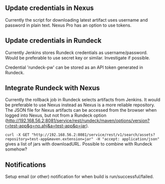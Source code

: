 ## Update credentials in Nexus  
Currently the script for downloading latest artifact uses username and password in plain text. Nexus Pro has an option to use tokens.

## Update credentials in Rundeck
Currently Jenkins stores Rundeck credentials as username/password. Would be preferable to use secret key or similar. Investigate if possible.

Credential 'rundeck-pw' can be stored as an API token generated in Rundeck.

## Integrate Rundeck with Nexus  
Currently the rollback job in Rundeck selects artifacts from Jenkins. It would be preferable to use Nexus instead as Nexus is a more
reliable repository. The JSON file for Nexus artifacts can be accessed from the browser when logged into Nexus, but not from a Rundeck
option (http://192.168.56.2:8081/service/rest/rundeck/maven/options/version?r=test-app&g=no.ahj&a=test-app&p=jar).

`curl -X GET "http://192.168.56.2:8081/service/rest/v1/search/assets?repository=test-app&maven.extension=jar" -H "accept: application/json"` gives a list of jars with downloadURL. Possible to combine with Rundeck somehow?

## Notifications
Setup email (or other) notification for when build is run/successful/failed.

